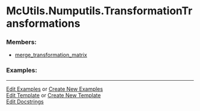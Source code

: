 # <a id="McUtils.Numputils.TransformationTransformations">McUtils.Numputils.TransformationTransformations</a>
    


### Members:

  - [merge_transformation_matrix](TransformationTransformations/merge_transformation_matrix.md)

### Examples:



___

[Edit Examples](https://github.com/McCoyGroup/References/edit/gh-pages/Documentation/examples/McUtils/Numputils/TransformationTransformations.md) or 
[Create New Examples](https://github.com/McCoyGroup/References/new/gh-pages/?filename=Documentation/examples/McUtils/Numputils/TransformationTransformations.md) <br/>
[Edit Template](https://github.com/McCoyGroup/References/edit/gh-pages/Documentation/templates/McUtils/Numputils/TransformationTransformations.md) or 
[Create New Template](https://github.com/McCoyGroup/References/new/gh-pages/?filename=Documentation/templates/McUtils/Numputils/TransformationTransformations.md) <br/>
[Edit Docstrings](https://github.com/McCoyGroup/McUtils/edit/master/Numputils/TransformationTransformations/__init__.py?message=Update%20Docs)